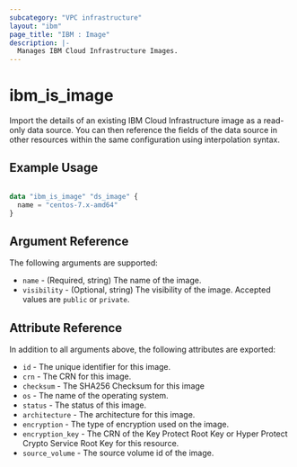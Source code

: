```yaml
---
subcategory: "VPC infrastructure"
layout: "ibm"
page_title: "IBM : Image"
description: |-
  Manages IBM Cloud Infrastructure Images.
---
```


# ibm\_is_image

Import the details of an existing IBM Cloud Infrastructure image as a read-only data source. You can then reference the fields of the data source in other resources within the same configuration using interpolation syntax.


## Example Usage

```terraform

data "ibm_is_image" "ds_image" {
  name = "centos-7.x-amd64"
}

```

## Argument Reference

The following arguments are supported:

* `name` - (Required, string) The name of the image.
* `visibility` - (Optional, string) The visibility of the image. Accepted values are `public` or `private`.


## Attribute Reference

In addition to all arguments above, the following attributes are exported:

* `id` - The unique identifier for this image.
* `crn` - The CRN for this image.
* `checksum` - The SHA256 Checksum for this image
* `os` - The name of the operating system.
* `status` - The status of this image.
* `architecture` - The architecture for this image.
* `encryption` - The type of encryption used on the image.
* `encryption_key` - The CRN of the Key Protect Root Key or Hyper Protect Crypto Service Root Key for this resource.
* `source_volume` - The source volume id of the image.

